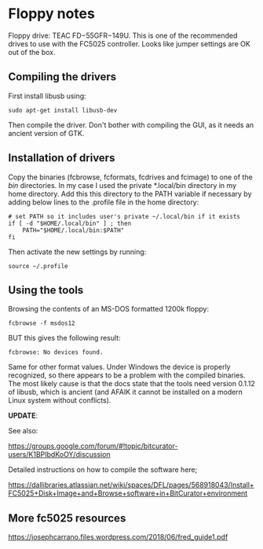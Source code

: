 # Floppy notes

Floppy drive: TEAC FD−55GFR−149U. This is one of the recommended drives to use with the FC5025 controller. Looks like jumper settings are OK out of the box.

## Compiling the drivers

First install libusb using:

    sudo apt-get install libusb-dev

<!--Then install libgtk:

    sudo apt-get install libgtk-3-dev -->

Then compile the driver. Don't bother with compiling the GUI, as it needs an ancient version of GTK.

## Installation of drivers

Copy the binaries (fcbrowse, fcformats, fcdrives and fcimage) to one of the *bin* directories. In my case I used the private *.local/bin directory in my home directory. Add this this directory to the PATH variable if necessary by adding below lines to the .profile file in the home directory:

    # set PATH so it includes user's private ~/.local/bin if it exists
    if [ -d "$HOME/.local/bin" ] ; then
        PATH="$HOME/.local/bin:$PATH"
    fi

Then activate the new settings by running: 

    source ~/.profile

<!--

## Finding the device

Type:

    lsusb

Result:

    Bus 002 Device 002: ID 8087:8000 Intel Corp. 
    Bus 002 Device 001: ID 1d6b:0002 Linux Foundation 2.0 root hub
    Bus 001 Device 002: ID 8087:8008 Intel Corp. 
    Bus 001 Device 001: ID 1d6b:0002 Linux Foundation 2.0 root hub
    Bus 004 Device 003: ID 1058:25a3 Western Digital Technologies, Inc. 
    Bus 004 Device 001: ID 1d6b:0003 Linux Foundation 3.0 root hub
    Bus 003 Device 004: ID 04f2:b3ed Chicony Electronics Co., Ltd 
    Bus 003 Device 003: ID 046d:c31c Logitech, Inc. Keyboard K120
    Bus 003 Device 006: ID 16c0:06d6 Van Ooijen Technische Informatica 
    Bus 003 Device 002: ID 03f0:134a Hewlett-Packard Optical Mouse
    Bus 003 Device 005: ID 8087:07dc Intel Corp. 
    Bus 003 Device 001: ID 1d6b:0002 Linux Foundation 2.0 root hub

Looks like this one is the floppy drive (disappears after unplugging the drive's USB cable):

    Bus 003 Device 006: ID 16c0:06d6 Van Ooijen Technische Informatica

Cross-check with 025_fc5025.rules file from CD-ROM, which contains this line:

    SYSFS{idVendor}=="16c0", SYSFS{idProduct}=="06d6", MODE="664",

Vendor and product ids match the lsusb entry.
-->

## Using the tools

Browsing the contents of an MS-DOS formatted 1200k floppy:

    fcbrowse -f msdos12

BUT this gives the following result:

    fcbrowse: No devices found.

Same for other format values. Under Windows the device is properly recognized, so there appears to be a problem with the compiled binaries. The most likely cause is that the docs state that the tools need version 0.1.12 of libusb, which is ancient (and AFAIK it cannot be installed on a modern Linux system without conflicts).

**UPDATE**:

See also:

<https://groups.google.com/forum/#!topic/bitcurator-users/K1BPIbdKoOY/discussion>

Detailed instructions on how to compile the software here;

<https://dallibraries.atlassian.net/wiki/spaces/DFL/pages/568918043/Install+FC5025+Disk+Image+and+Browse+software+in+BitCurator+environment>


## More fc5025 resources

<https://josephcarrano.files.wordpress.com/2018/06/fred_guide1.pdf>
